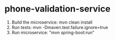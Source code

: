 # phone-validation-service

1. Build the microservice: mvn clean install
2. Run tests: mvn -Dmaven.test.failure.ignore=true
3. Run microservice: "mvn spring-boot:run"
